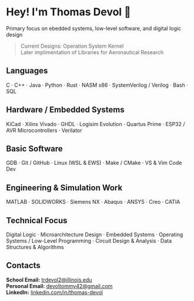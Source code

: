 # Hey! I'm Thomas Devol 🌿 
Primary focus on ebedded systems, low-level software, and digital logic design  
> Current Designs: Operation System Kernel  
> Later implimentation of Libraries for Aeronautical Research

## Languages
C · C++ · Java · Python · Rust · NASM x86 · SystemVerilog / Verilog · Bash · SQL

## Hardware / Embedded Systems
KiCad · Xilinx Vivado · GHDL · Logisim Evolution · Quartus Prime · ESP32 / AVR Microcontrollers · Verilator

## Basic Software
GDB · Git / GitHub · Linux (WSL & EWS) · Make / CMake · VS & Vim Code Dev 

## Engineering & Simulation Work
MATLAB · SOLIDWORKS · Siemens NX · Abaqus · ANSYS · Creo · CATIA 


## Technical Focus
Digital Logic · Microarchitecture Design · Embedded Systems · Operating Systems / Low-Level Programming · Circuit Design & Analysis · Data Structures & Algorithms

## Contacts
**School Email:** trdevol2@illinois.edu  
**Personal Email:** devoltommy42@gmail.com  
**LinkedIn:** [linkedin.com/in/thomas-devol](https://linkedin.com/in/thomas-devol)


